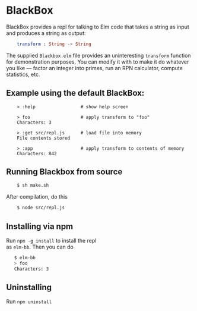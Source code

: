 # BlackBox

BlackBox provides a repl for talking to Elm code
that takes a string as input and produces a string
as output:

```elm
    transform : String -> String
```

The supplied `Blackbox.elm` file provides an uninteresting
`transform` function for demonstration purposes.  You
can modify it with to make it do whatever you like — factor an integer into primes,
run an RPN calculator, compute statistics, etc.

## Example using the default BlackBox:

```
    > :help                 # show help screen

    > foo                   # apply transform to "foo"
    Characters: 3

    > :get src/repl.js      # load file into memory
    File contents stored

    > :app                  # apply transform to contents of memory
    Characters: 842
```

## Running Blackbox from source

```bash
    $ sh make.sh  
```

After compilation, do this

```bash
    $ node src/repl.js
```

## Installing via npm  

Run `npm -g install` to install the repl  
as `elm-bb`.  Then you can do

```bash
   $ elm-bb
   > foo
   Characters: 3
```

## Uninstalling

Run `npm uninstall`

